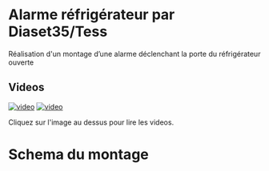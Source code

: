 # Alarme réfrigérateur par Diaset35/Tess

Réalisation d'un montage d’une alarme déclenchant la porte du réfrigérateur ouverte

## Videos
[![video](https://img.youtube.com/vi/XMnJeg1ajXE/0.jpg)](https://www.youtube.com/watch?v=XMnJeg1ajXE)
[![video](https://img.youtube.com/vi/E4-471gpzak/0.jpg)](https://www.youtube.com/watch?v=E4-471gpzak)

Cliquez sur l'image au dessus pour lire les videos.

# Schema du montage


      




